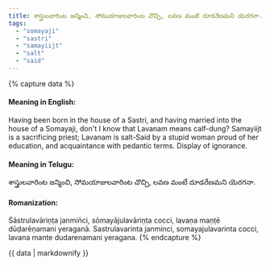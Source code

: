 ```yaml
---
title: శాస్త్రులవారింట జన్మించి, సోమయాజులవారింట చొచ్చి, లవణ మంటే దూడరేణమని యెరగనా.
tags:
  - "somayaji"
  - "sastri"
  - "samayiijt"
  - "salt"
  - "said"
---
```


{% capture data %}
#### Meaning in English:
Having been born in the house of a Sastri, and having married into the house of a Somayaji, don't I know that Lavanam means calf-dung?
Samayiijt is a sacrificing priest; Lavanam is salt-Said by a stupid woman proud of her education, and acquaintance with pedantic terms.
Display of ignorance.

#### Meaning in Telugu:
శాస్త్రులవారింట జన్మించి, సోమయాజులవారింట చొచ్చి, లవణ మంటే దూడరేణమని యెరగనా.

#### Romanization:
Śāstrulavāriṇṭa janmin̄ci, sōmayājulavāriṇṭa cocci, lavaṇa maṇṭē dūḍarēṇamani yeraganā.
Sastrulavarinta janminci, somayajulavarinta cocci, lavana mante dudarenamani yeragana.
{% endcapture %}

{{ data | markdownify }}

